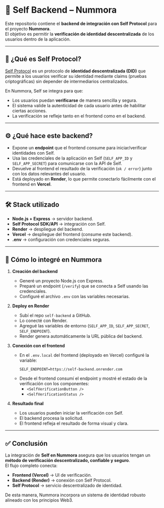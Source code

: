 # 🧩 Self Backend – Nummora

Este repositorio contiene el **backend de integración con Self Protocol** para el proyecto **Nummora**.  
El objetivo es permitir la **verificación de identidad descentralizada** de los usuarios dentro de la aplicación.

---

## 📖 ¿Qué es Self Protocol?

[Self Protocol](https://selfchain.xyz/) es un protocolo de **identidad descentralizada (DID)** que permite a los usuarios verificar su identidad mediante claims (pruebas criptográficas) sin depender de intermediarios centralizados.  

En Nummora, Self se integra para que:
- Los usuarios puedan **verificarse** de manera sencilla y segura.
- El sistema valide la autenticidad de cada usuario antes de habilitar ciertas acciones.
- La verificación se refleje tanto en el frontend como en el backend.

---

## ⚙️ ¿Qué hace este backend?

- Expone un **endpoint** que el frontend consume para iniciar/verificar identidades con Self.
- Usa las credenciales de la aplicación en Self (`SELF_APP_ID` y `SELF_APP_SECRET`) para comunicarse con la API de Self.
- Devuelve al frontend el resultado de la verificación (`ok / error`) junto con los datos relevantes del usuario.
- Está deployado en **Render**, lo que permite conectarlo fácilmente con el frontend en **Vercel**.

---

## 🛠️ Stack utilizado

- **Node.js + Express** → servidor backend.
- **Self Protocol SDK/API** → integración con Self.
- **Render** → despliegue del backend.
- **Vercel** → despliegue del frontend (consume este backend).
- **.env** → configuración con credenciales seguras.

---

## 🚀 Cómo lo integré en Nummora

1. **Creación del backend**  
   - Generé un proyecto Node.js con Express.  
   - Preparé un endpoint (`/verify`) que se conecta a Self usando las credenciales.  
   - Configuré el archivo `.env` con las variables necesarias.

2. **Deploy en Render**  
   - Subí el repo `self-backend` a GitHub.  
   - Lo conecté con Render.  
   - Agregué las variables de entorno (`SELF_APP_ID`, `SELF_APP_SECRET`, `SELF_ENDPOINT`).  
   - Render genera automáticamente la URL pública del backend.

3. **Conexión con el frontend**  
   - En el `.env.local` del frontend (deployado en Vercel) configuré la variable:
     ```env
     SELF_ENDPOINT=https://self-backend.onrender.com
     ```
   - Desde el frontend consumí el endpoint y mostré el estado de la verificación con los componentes:
     - `<SelfVerificationButton />`
     - `<SelfVerificationStatus />`

4. **Resultado final**  
   - Los usuarios pueden iniciar la verificación con Self.  
   - El backend procesa la solicitud.  
   - El frontend refleja el resultado de forma visual y clara.  

---

## ✅ Conclusión

La integración de **Self en Nummora** asegura que los usuarios tengan un **método de verificación descentralizado, confiable y seguro**.  
El flujo completo conecta:
- **Frontend (Vercel)** → UI de verificación.  
- **Backend (Render)** → conexión con Self Protocol.  
- **Self Protocol** → servicio descentralizado de identidad.  

De esta manera, Nummora incorpora un sistema de identidad robusto alineado con los principios Web3.
